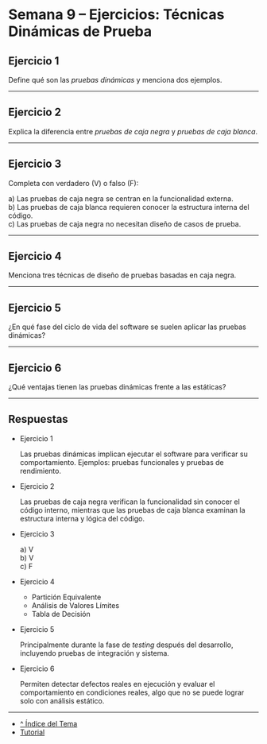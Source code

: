 # Semana 9 – Ejercicios: Técnicas Dinámicas de Prueba

## Ejercicio 1

Define qué son las *pruebas dinámicas* y menciona dos ejemplos.

---

## Ejercicio 2

Explica la diferencia entre *pruebas de caja negra* y *pruebas de caja blanca*.

---

## Ejercicio 3

Completa con verdadero (V) o falso (F):

a) Las pruebas de caja negra se centran en la funcionalidad externa.  
b) Las pruebas de caja blanca requieren conocer la estructura interna del código.  
c) Las pruebas de caja negra no necesitan diseño de casos de prueba.

---

## Ejercicio 4

Menciona tres técnicas de diseño de pruebas basadas en caja negra.

---

## Ejercicio 5

¿En qué fase del ciclo de vida del software se suelen aplicar las pruebas dinámicas?

---

## Ejercicio 6

¿Qué ventajas tienen las pruebas dinámicas frente a las estáticas?

---

## Respuestas

- Ejercicio 1

  Las pruebas dinámicas implican ejecutar el software para verificar su comportamiento. Ejemplos: pruebas funcionales y pruebas de rendimiento.

- Ejercicio 2

  Las pruebas de caja negra verifican la funcionalidad sin conocer el código interno, mientras que las pruebas de caja blanca examinan la estructura interna y lógica del código.

- Ejercicio 3

  a) V  
  b) V  
  c) F  

- Ejercicio 4
  - Partición Equivalente  
  - Análisis de Valores Límites  
  - Tabla de Decisión  

- Ejercicio 5

  Principalmente durante la fase de *testing* después del desarrollo, incluyendo pruebas de integración y sistema.

- Ejercicio 6

  Permiten detectar defectos reales en ejecución y evaluar el comportamiento en condiciones reales, algo que no se puede lograr solo con análisis estático.

---

- [^ Índice del Tema](./readme.md)
- [Tutorial](./tutorial.md)
